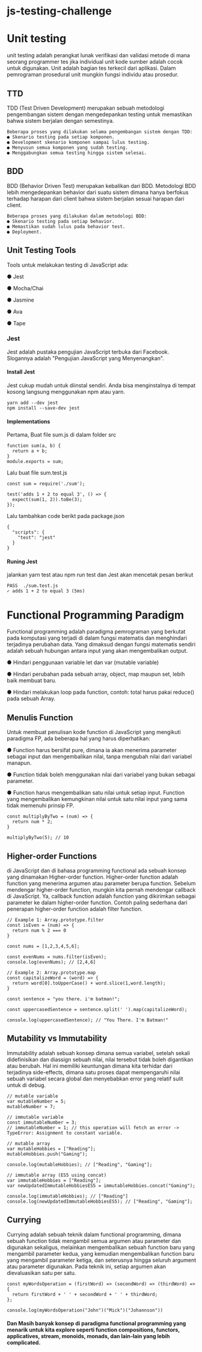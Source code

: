 # js-testing-challenge

# Unit testing

unit testing adalah perangkat lunak verifikasi dan validasi metode di mana seorang programmer tes jika individual unit kode sumber adalah cocok untuk digunakan. Unit adalah bagian tes terkecil dari aplikasi. Dalam pemrograman prosedural unit mungkin fungsi individu atau prosedur.

## TTD

TDD (Test Driven Development) merupakan sebuah metodologi pengembangan sistem dengan mengedepankan testing untuk memastikan bahwa sistem berjalan dengan semestinya.

```
Beberapa proses yang dilakukan selama pengembangan sistem dengan TDD:
● Skenario testing pada setiap komponen.
● Development skenario komponen sampai lulus testing.
● Menyusun semua komponen yang sudah testing.
● Menggabungkan semua testing hingga sistem selesai. 
```

## BDD

BDD (Behavior Driven Test) merupakan kebalikan dari BDD. Metodologi BDD lebih mengedepankan behavior dari suatu sistem dimana hanya berfokus terhadap harapan dari client bahwa sistem berjalan sesuai harapan dari client.

```
Beberapa proses yang dilakukan dalam metodologi BDD:
● Skenario testing pada setiap behavior.
● Memastikan sudah lulus pada behavior test.
● Deployment.
```

## Unit Testing Tools

Tools untuk melakukan testing di JavaScript ada:

● Jest

● Mocha/Chai

● Jasmine

● Ava

● Tape


### Jest

Jest adalah pustaka pengujian JavaScript terbuka dari Facebook. Slogannya adalah "Pengujian JavaScript yang Menyenangkan". 

#### Install Jest

Jest cukup mudah untuk diinstal sendiri. Anda bisa menginstalnya di tempat kosong langsung menggunakan npm atau yarn.
```
yarn add --dev jest
npm install --save-dev jest
```

#### Implementations
Pertama, Buat file sum.js di dalam folder src

```
function sum(a, b) {
  return a + b;
}
module.exports = sum;
```

Lalu buat file sum.test.js

```
const sum = require('./sum');

test('adds 1 + 2 to equal 3', () => {
  expect(sum(1, 2)).toBe(3);
});
```

Lalu tambahkan code berikt pada package.json

```
{
  "scripts": {
    "test": "jest"
  }
}
```

#### Runing Jest

jalankan yarn test atau npm run test dan Jest akan mencetak pesan berikut

```
PASS  ./sum.test.js
✓ adds 1 + 2 to equal 3 (5ms)
```




# Functional Programming Paradigm

Functional programming adalah paradigma pemrograman yang berkutat pada komputasi yang terjadi di dalam fungsi matematis dan menghindari terjadinya perubahan data. Yang dimaksud dengan fungsi matematis sendiri adalah sebuah hubungan antara input yang akan mengembalikan output.

● Hindari penggunaan variable let dan var (mutable variable)

● Hindari perubahan pada sebuah array, object, map maupun set, lebih baik membuat baru.

● Hindari melakukan loop pada function, contoh: total harus pakai reduce() pada sebuah Array.



## Menulis Function

Untuk membuat penulisan kode function di JavaScript yang mengikuti paradigma FP, ada beberapa hal yang harus diperhatikan:

● Function harus bersifat pure, dimana ia akan menerima parameter sebagai input dan mengembalikan nilai, tanpa mengubah       nilai dari variabel manapun.

● Function tidak boleh menggunakan nilai dari variabel yang bukan sebagai parameter.

● Function harus mengembalikan satu nilai untuk setiap input. Function yang mengembalikan kemungkinan nilai untuk satu nilai   input yang sama tidak memenuhi prinsip FP.

```
const multiplyByTwo = (num) => {
  return num * 2;
}

multiplyByTwo(5); // 10
```


## Higher-order Functions

di JavaScript dan di bahasa programming functional ada sebuah konsep yang dinamakan Higher-order function. Higher-order function adalah function yang menerima argumen atau parameter berupa function. Sebelum mendengar higher-order function, mungkin kita pernah mendengar callback di JavaScript. Ya, callback function adalah function yang dikirimkan sebagai parameter ke dalam higher-order function. Contoh paling sederhana dari penerapan higher-order function adalah filter function.

```
// Example 1: Array.prototype.filter
const isEven = (num) => {
  return num % 2 === 0
}

const nums = [1,2,3,4,5,6];

const evenNums = nums.filter(isEven);
console.log(evenNums); // [2,4,6]

// Example 2: Array.prototype.map
const capitalizeWord = (word) => {
  return word[0].toUpperCase() + word.slice(1,word.length);
}

const sentence = "you there. i'm batman!";

const uppercasedSentence = sentence.split(' ').map(capitalizeWord);

console.log(uppercasedSentence); // "You There. I'm Batman!"
```


## Mutability vs Immutability

Immutability adalah sebuah konsep dimana semua variabel, setelah sekali didefinisikan dan diassign sebuah nilai, nilai tersebut tidak boleh digantikan atau berubah. Hal ini memiliki keuntungan dimana kita terhidar dari terjadinya side-effects, dimana satu proses dapat mempengaruhi nilai sebuah variabel secara global dan menyebabkan error yang relatif sulit untuk di debug.

```
// mutable variable
var mutableNumber = 5;
mutableNumber = 7;

// immutable variable
const immutableNumber = 3;
// immutableNumber = 1; // this operation will fetch an error -> TypeError: Assignment to constant variable.

// mutable array
var mutableHobbies = ["Reading"];
mutableHobbies.push("Gaming");

console.log(mutableHobbies); // ["Reading", "Gaming"];

// immutable array (ES5 using concat)
var immutableHobbies = ["Reading"];
var newUpdatedImmutableHobbiesES5 = immutableHobbies.concat("Gaming");

console.log(immutableHobbies); // ["Reading"]
console.log(newUpdatedImmutableHobbiesES5); // ["Reading", "Gaming"];
```


## Currying

Currying adalah sebuah teknik dalam functional programming, dimana sebuah function tidak mengambil semua argumen atau parameter dan digunakan sekaligus, melainkan mengembalikan sebuah function baru yang mengambil parameter kedua, yang kemudian mengembalikan function baru yang mengambil parameter ketiga, dan seterusnya hingga seluruh argument atau parameter digunakan. Pada teknik ini, setiap argumen akan dievaluasikan satu per satu.

```
const myWordsOperation = (firstWord) => (secondWord) => (thirdWord) => {
  return firstWord + ' ' + secondWord + ' ' + thirdWord;
};

console.log(myWordsOperation("John")("Mick")("Johannson"))
```


#### Dan Masih banyak konsep di paradigma functional programming yang menarik untuk kita explore seperti function compositions, functors, applicatives, stream, monoids, monads, dan lain-lain yang lebih complicated.
